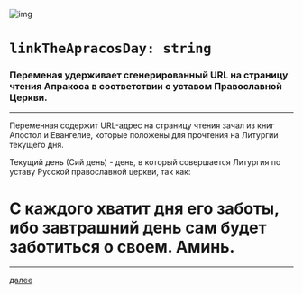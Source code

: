 ![img](https://1.bp.blogspot.com/-5__DP_H55-4/Xc6iTtOth6I/AAAAAAAAEpA/McxMSp-gS0gsBTqZJrYfLq9mGOmrZ0UbwCLcBGAsYHQ/s320/002.png "002")

# `linkTheApracosDay: string`

### Переменая удерживает сгенерированный URL на страницу чтения Апракоса в соответствии с уставом Православной Церкви. 

---

Переменная содержит URL-адрес на страницу чтения зачал из книг Апостол и Евангелие, которые положены для прочтения на Литургии текущего дня.

Текущий день (Сий день) - день, в который совершается Литургия по уставу Русской православной церкви, так как:


# С каждого хватит дня его заботы, ибо завтрашний день сам будет заботиться о своем. Аминь.

---

[далее](003.html)
